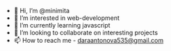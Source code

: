 - 👋 Hi, I’m @minimita
- 👀 I’m interested in web-development
- 🌱 I’m currently learning javascript
- 💞️ I’m looking to collaborate on interesting projects
- 📫 How to reach me - daraantonova535@gmail.com

<!---
minimita/minimita is a ✨ special ✨ repository because its `README.md` (this file) appears on your GitHub profile.
You can click the Preview link to take a look at your changes.
--->
